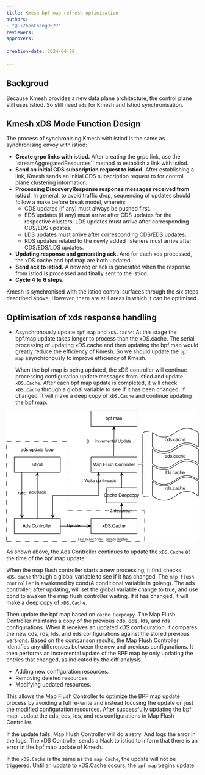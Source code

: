 ```yaml
---
title: Kmesh bpf map refresh optimization
authors:
- "@LiZhenCheng9527"
reviewers:
approvers:

creation-date: 2024-04-28

---
```


## Backgroud

Because Kmesh provides a new data plane architecture, the control plane still uses istiod. So still need `ads` for Kmesh and Istiod synchronisation.

## Kmesh xDS Mode Function Design

The process of synchronising Kmesh with istiod is the same as synchronising envoy with istiod:

- **Create grpc links with istiod.**
  After creating the grpc link, use the `streamAggregatedResources`` method to establish a link with istiod.
- **Send an initial CDS subscription request to istiod.**
  After establishing a link, Kmesh sends an initial CDS subscription request to for control plane clustering information.
- **Processing DiscoveryResponse response messages received from istiod.**
  In general, to avoid traffic drop, sequencing of updates should follow a make before break model, wherein:
  - CDS updates (if any) must always be pushed first.
  - EDS updates (if any) must arrive after CDS updates for the respective clusters. LDS updates must arrive after corresponding CDS/EDS updates.
  - LDS updates must arrive after corresponding CDS/EDS updates.
  - RDS updates related to the newly added listeners must arrive after CDS/EDS/LDS updates.
- **Updating response and generating ack.**
  And for each xds processed, the xDS.cache and bpf map are both updated.
- **Send ack to istiod.**
  A new req or ack is generated when the response from istiod is processed and finally sent to the istiod.
- **Cycle 4 to 6 steps.**

Kmesh is synchronised with the istiod control surfaces through the six steps described above. However, there are still areas in which it can be optimised.

## Optimisation of xds response handling

- Asynchronously update `bpf map` and `xDS.cache`:
  At this stage the bpf.map update takes longer to process than the xDS.cache.
  The serial processing of updating xDS.cache and then updating the bpf map would greatly reduce the efficiency of Kmesh.
  So we should update the `bpf map` asynchronously to improve efficiency of Kmesh.

  When the bpf map is being updated, the xDS controller will continue processing configuration update messages from Istiod and update `xDS.Cache`. After each bpf map update is completed, it will check `xDS.Cache` through a global variable to see if it has been changed. If changed, it will make a deep copy of `xDS.Cache` and continue updating the bpf map.

<div align="center">
<img src="pics/map_flush.svg" width="800" />
</div>

As shown above, the Ads Controller continues to update the `xDS.Cache` at the time of the bpf map update.

When the map flush controller starts a new processing, it first checks `xDS.cache` through a global variable to see if it has changed. The `map flush controller` is awakened by cond(A conditional variable in golang). The ads controller, after updating, will set the global variable change to true, and use cond to awaken the map flush controller waiting. If it has changed, it will make a deep copy of `xDS.Cache`.

Then update the bpf map based on `cache Deepcopy`. The Map Flush Controller maintains a copy of the previous cds, eds, lds, and rds configurations. When it receives an updated xDS configuration, it compares the new cds, rds, lds, and eds configurations against the stored previous versions. Based on the comparison results, the Map Flush Controller identifies any differences between the new and previous configurations. It then performs an incremental update of the BPF map by only updating the entries that changed, as indicated by the diff analysis.

- Adding new configuration resources.
- Removing deleted resources.
- Modifying updated resources.

This allows the Map Flush Controller to optimize the BPF map update process by avoiding a full re-write and instead focusing the update on just the modified configuration resources. After successfully updating the bpf map, update the cds, eds, lds, and rds configurations in Map Flush Controller.

If the update fails, Map Flush Controller will do a retry. And logs the error in the logs. The xDS Controller sends a Nack to istiod to inform that there is an error in the bpf map update of Kmesh.

If the `xDS.Cache` is the same as the `map Cache`, the update will not be triggered. Until an update to xDS.Cache occurs, the `bpf map` begins update.
